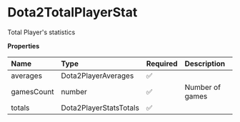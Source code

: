 # Dota2TotalPlayerStat

Total Player's statistics

**Properties**

| Name       | Type                   | Required | Description     |
| :--------- | :--------------------- | :------- | :-------------- |
| averages   | Dota2PlayerAverages    | ✅       |                 |
| gamesCount | number                 | ✅       | Number of games |
| totals     | Dota2PlayerStatsTotals | ✅       |                 |
